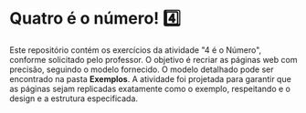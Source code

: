  # Quatro é o número! 4️⃣

Este repositório contém os exercícios da atividade "4 é o Número", conforme solicitado pelo professor. O objetivo é recriar as páginas web com precisão, seguindo o modelo fornecido. O modelo detalhado pode ser encontrado na pasta **Exemplos**. A atividade foi projetada para garantir que as páginas sejam replicadas exatamente como o exemplo, respeitando e o design e a estrutura especificada.
 
